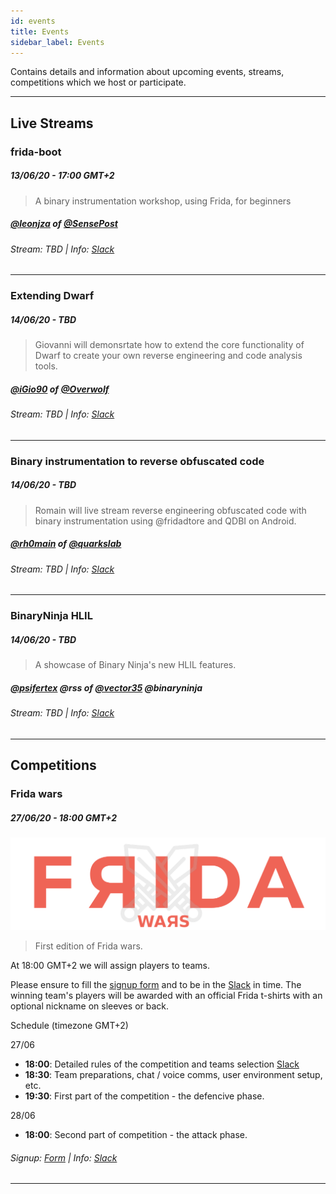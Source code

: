 ```yaml
---
id: events
title: Events
sidebar_label: Events
---
```


Contains details and information about upcoming events, streams, competitions which we host or participate.

---

## Live Streams

### frida-boot
##### 13/06/20 - 17:00 GMT+2

> A binary instrumentation workshop, using Frida, for beginners

##### [@leonjza](https://twitter.com/leonjza) of [@SensePost](https://twitter.com/sensepost)
###### Stream: TBD | Info: [Slack](https://join.slack.com/t/resecret/shared_invite/zt-4sjjl4md-_M8AB5_tic~HTbFPY9oEFg)

---

### Extending Dwarf
##### 14/06/20 - TBD

> Giovanni will demonsrtate how to extend the core functionality of Dwarf to create your own reverse engineering and code analysis tools.

##### [@iGio90](https://twitter.com/iGio90) of [@Overwolf](https://twitter.com/theoverwolf)
###### Stream: TBD | Info: [Slack](https://join.slack.com/t/resecret/shared_invite/zt-4sjjl4md-_M8AB5_tic~HTbFPY9oEFg)

---

### Binary instrumentation to reverse obfuscated code
##### 14/06/20 - TBD

> Romain will live stream reverse engineering obfuscated code with binary instrumentation using @fridadtore and QDBI on Android.

##### [@rh0main](https://twitter.com/rh0main) of [@quarkslab](https://twitter.com/quarkslab)
###### Stream: TBD | Info: [Slack](https://join.slack.com/t/resecret/shared_invite/zt-4sjjl4md-_M8AB5_tic~HTbFPY9oEFg)

---

### BinaryNinja HLIL
##### 14/06/20 - TBD

> A showcase of Binary Ninja's new HLIL features.

##### [@psifertex](https://twitter.com/psifertex) @rss of [@vector35](https://twitter.com/vector35) @binaryninja
###### Stream: TBD | Info: [Slack](https://join.slack.com/t/resecret/shared_invite/zt-4sjjl4md-_M8AB5_tic~HTbFPY9oEFg)

---

## Competitions
### Frida wars
##### 27/06/20 - 18:00 GMT+2

![frida-wars](img/fridaw.png)

> First edition of Frida wars. 

At 18:00 GMT+2 we will assign players to teams. 

Please ensure to fill the [signup form](https://forms.gle/uN8HEHGsPbCcxX9R8) and to be in the [Slack](https://join.slack.com/t/resecret/shared_invite/zt-4sjjl4md-_M8AB5_tic~HTbFPY9oEFg) in time.
The winning team's players will be awarded with an official Frida t-shirts with an optional nickname on sleeves or back.

Schedule (timezone GMT+2)

27/06 
* **18:00**: Detailed rules of the competition and teams selection [Slack](https://join.slack.com/t/resecret/shared_invite/zt-4sjjl4md-_M8AB5_tic~HTbFPY9oEFg)
* **18:30**: Team preparations, chat / voice comms, user environment setup, etc.
* **19:30**: First part of the competition - the defencive phase.

28/06 
* **18:00**: Second part of competition - the attack phase.


###### Signup: [Form](https://forms.gle/uN8HEHGsPbCcxX9R8) | Info: [Slack](https://join.slack.com/t/resecret/shared_invite/zt-4sjjl4md-_M8AB5_tic~HTbFPY9oEFg)

---

